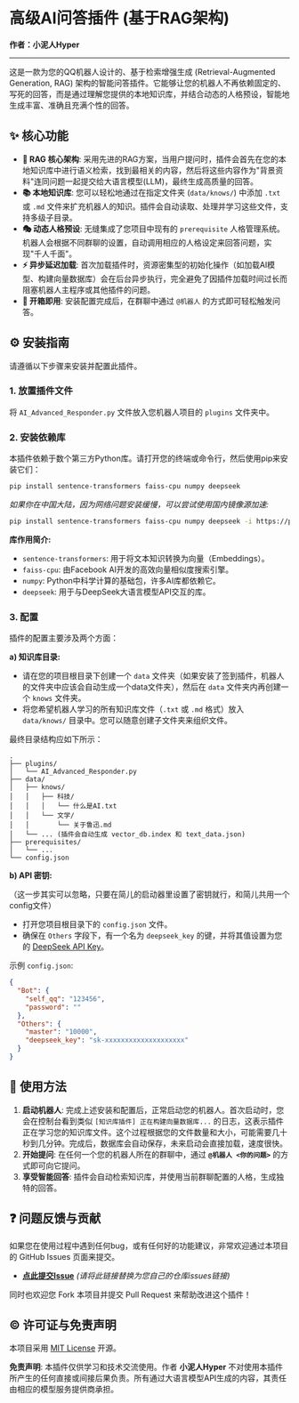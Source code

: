 # 高级AI问答插件 (基于RAG架构)

**作者：小泥人Hyper**

---

这是一款为您的QQ机器人设计的、基于检索增强生成 (Retrieval-Augmented Generation, RAG) 架构的智能问答插件。它能够让您的机器人不再依赖固定的、写死的回答，而是通过理解您提供的本地知识库，并结合动态的人格预设，智能地生成丰富、准确且充满个性的回答。

## ✨ 核心功能

*   **🧠 RAG 核心架构**: 采用先进的RAG方案，当用户提问时，插件会首先在您的本地知识库中进行语义检索，找到最相关的内容，然后将这些内容作为"背景资料"连同问题一起提交给大语言模型(LLM)，最终生成高质量的回答。
*   **📚 本地知识库**: 您可以轻松地通过在指定文件夹 (`data/knows/`) 中添加 `.txt` 或 `.md` 文件来扩充机器人的知识。插件会自动读取、处理并学习这些文件，支持多级子目录。
*   **🎭 动态人格预设**: 无缝集成了您项目中现有的 `prerequisite` 人格管理系统。机器人会根据不同群聊的设置，自动调用相应的人格设定来回答问题，实现"千人千面"。
*   **⚡ 异步延迟加载**: 首次加载插件时，资源密集型的初始化操作（如加载AI模型、构建向量数据库）会在后台异步执行，完全避免了因插件加载时间过长而阻塞机器人主程序或其他插件的问题。
*   **🚀 开箱即用**: 安装配置完成后，在群聊中通过 `@机器人` 的方式即可轻松触发问答。

## ⚙️ 安装指南

请遵循以下步骤来安装并配置此插件。

### 1. 放置插件文件

将 `AI_Advanced_Responder.py` 文件放入您机器人项目的 `plugins` 文件夹中。

### 2. 安装依赖库

本插件依赖于数个第三方Python库。请打开您的终端或命令行，然后使用pip来安装它们：

```bash
pip install sentence-transformers faiss-cpu numpy deepseek
```
*如果你在中国大陆，因为网络问题安装缓慢，可以尝试使用国内镜像源加速:*
```bash
pip install sentence-transformers faiss-cpu numpy deepseek -i https://pypi.tuna.tsinghua.edu.cn/simple
```

**库作用简介:**
*   `sentence-transformers`: 用于将文本知识转换为向量（Embeddings）。
*   `faiss-cpu`: 由Facebook AI开发的高效向量相似度搜索引擎。
*   `numpy`: Python中科学计算的基础包，许多AI库都依赖它。
*   `deepseek`: 用于与DeepSeek大语言模型API交互的库。

### 3. 配置

插件的配置主要涉及两个方面：

**a) 知识库目录:**
*   请在您的项目根目录下创建一个 `data` 文件夹（如果安装了签到插件，机器人的文件夹中应该会自动生成一个data文件夹），然后在 `data` 文件夹内再创建一个 `knows` 文件夹。
*   将您希望机器人学习的所有知识库文件（`.txt` 或 `.md` 格式）放入 `data/knows/` 目录中。您可以随意创建子文件夹来组织文件。

最终目录结构应如下所示：
```
.
├── plugins/
│   └── AI_Advanced_Responder.py
├── data/
│   ├── knows/
│   │   ├── 科技/
│   │   │   └── 什么是AI.txt
│   │   └── 文学/
│   │       └── 关于鲁迅.md
│   └── ... (插件会自动生成 vector_db.index 和 text_data.json)
├── prerequisites/
│   └── ...
└── config.json
```

**b) API 密钥:**

（这一步其实可以忽略，只要在简儿的启动器里设置了密钥就行，和简儿共用一个config文件）

*   打开您项目根目录下的 `config.json` 文件。
*   确保在 `Others` 字段下，有一个名为 `deepseek_key` 的键，并将其值设置为您的 [DeepSeek API Key](https://platform.deepseek.com/)。

示例 `config.json`:
```json
{
  "Bot": {
    "self_qq": "123456",
    "password": ""
  },
  "Others": {
    "master": "10000",
    "deepseek_key": "sk-xxxxxxxxxxxxxxxxxxxx" 
  }
}
```

## 🚀 使用方法

1.  **启动机器人**: 完成上述安装和配置后，正常启动您的机器人。首次启动时，您会在控制台看到类似 `[知识库插件] 正在构建向量数据库...` 的日志，这表示插件正在学习您的知识库文件。这个过程根据您的文件数量和大小，可能需要几十秒到几分钟。完成后，数据库会自动保存，未来启动会直接加载，速度很快。
2.  **开始提问**: 在任何一个您的机器人所在的群聊中，通过 **`@机器人 <你的问题>`** 的方式即可向它提问。
3.  **享受智能回答**: 插件会自动检索知识库，并使用当前群聊配置的人格，生成独特的回答。

## ❓ 问题反馈与贡献

如果您在使用过程中遇到任何bug，或有任何好的功能建议，非常欢迎通过本项目的 GitHub Issues 页面来提交。

*   **[点此提交Issue](https://github.com/YOUR_USERNAME/YOUR_REPOSITORY/issues)**  *(请将此链接替换为您自己的仓库issues链接)*

同时也欢迎您 Fork 本项目并提交 Pull Request 来帮助改进这个插件！

## ©️ 许可证与免责声明

本项目采用 [MIT License](https://opensource.org/licenses/MIT) 开源。

**免责声明**: 本插件仅供学习和技术交流使用。作者 **小泥人Hyper** 不对使用本插件所产生的任何直接或间接后果负责。所有通过大语言模型API生成的内容，其责任由相应的模型服务提供商承担。

